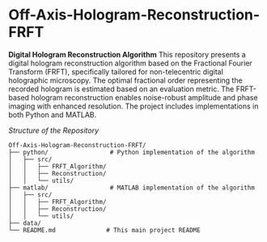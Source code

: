 # Off-Axis-Hologram-Reconstruction-FRFT

**Digital Hologram Reconstruction Algorithm**
This repository presents a digital hologram reconstruction algorithm based on the Fractional Fourier Transform (FRFT), specifically tailored for non-telecentric digital holographic microscopy. The optimal fractional order representing the recorded hologram is estimated based on an evaluation metric. The FRFT-based hologram reconstruction enables noise-robust amplitude and phase imaging with enhanced resolution. The project includes implementations in both Python and MATLAB. 

*Structure of the Repository*

```
Off-Axis-Hologram-Reconstruction-FRFT/
├── python/                 # Python implementation of the algorithm
│   ├── src/
│   │   ├── FRFT_Algorithm/
│   │   ├── Reconstruction/
│   │   └── utils/
├── matlab/                 # MATLAB implementation of the algorithm
│   ├── src/
│   │   ├── FRFT_Algorithm/
│   │   ├── Reconstruction/
│   │   └── utils/
├── data/
└── README.md              # This main project README
```


